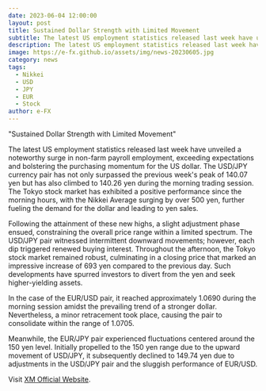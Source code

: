```yaml
---
date: 2023-06-04 12:00:00
layout: post
title: Sustained Dollar Strength with Limited Movement
subtitle: The latest US employment statistics released last week have unveiled a noteworthy surge in non-farm payroll employment.
description: The latest US employment statistics released last week have unveiled a noteworthy surge in non-farm payroll employment, exceeding expectations and bolstering the purchasing momentum for the US dollar.
image: https://e-fx.github.io/assets/img/news-20230605.jpg
category: news
tags:
  - Nikkei
  - USD
  - JPY
  - EUR
  - Stock
author: e-FX
---
```


"Sustained Dollar Strength with Limited Movement"

The latest US employment statistics released last week have unveiled a noteworthy surge in non-farm payroll employment, exceeding expectations and bolstering the purchasing momentum for the US dollar. The USD/JPY currency pair has not only surpassed the previous week's peak of 140.07 yen but has also climbed to 140.26 yen during the morning trading session. The Tokyo stock market has exhibited a positive performance since the morning hours, with the Nikkei Average surging by over 500 yen, further fueling the demand for the dollar and leading to yen sales.

Following the attainment of these new highs, a slight adjustment phase ensued, constraining the overall price range within a limited spectrum. The USD/JPY pair witnessed intermittent downward movements; however, each dip triggered renewed buying interest. Throughout the afternoon, the Tokyo stock market remained robust, culminating in a closing price that marked an impressive increase of 693 yen compared to the previous day. Such developments have spurred investors to divert from the yen and seek higher-yielding assets.

In the case of the EUR/USD pair, it reached approximately 1.0690 during the morning session amidst the prevailing trend of a stronger dollar. Nevertheless, a minor retracement took place, causing the pair to consolidate within the range of 1.0705.

Meanwhile, the EUR/JPY pair experienced fluctuations centered around the 150 yen level. Initially propelled to the 150 yen range due to the upward movement of USD/JPY, it subsequently declined to 149.74 yen due to adjustments in the USD/JPY pair and the sluggish performance of EUR/USD.


Visit [XM Official Website](https://clicks.pipaffiliates.com/c?c=550036&l=en&p=0).